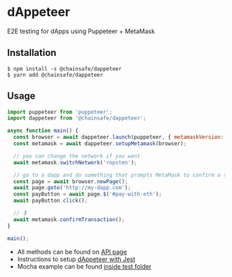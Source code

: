 # dAppeteer

E2E testing for dApps using Puppeteer + MetaMask

## Installation

```
$ npm install -s @chainsafe/dappeteer
$ yarn add @chainsafe/dappeteer
```

## Usage

```js
import puppeteer from 'puppeteer';
import dappeteer from '@chainsafe/dappeteer';

async function main() {
  const browser = await dappeteer.launch(puppeteer, { metamaskVersion: 'latest' });
  const metamask = await dappeteer.setupMetamask(browser);

  // you can change the network if you want
  await metamask.switchNetwork('ropsten');

  // go to a dapp and do something that prompts MetaMask to confirm a transaction
  const page = await browser.newPage();
  await page.goto('http://my-dapp.com');
  const payButton = await page.$('#pay-with-eth');
  await payButton.click();

  // 🏌
  await metamask.confirmTransaction();
}

main();
```

- All methods can be found on [API page](docs/API.md)  
- Instructions to setup [dAppeteer with Jest](docs/JEST.md)  
- Mocha example can be found [inside test folder](./test)
